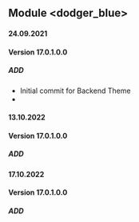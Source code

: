 ## Module <dodger_blue>

#### 24.09.2021
#### Version 17.0.1.0.0
##### ADD
- Initial commit for Backend Theme
- 
#### 13.10.2022
#### Version 17.0.1.0.0
##### ADD


#### 17.10.2022
#### Version 17.0.1.0.0
##### ADD